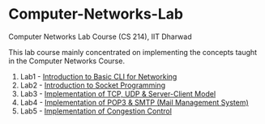 # Computer-Networks-Lab
Computer Networks Lab Course (CS 214), IIT Dharwad

This lab course mainly concentrated on implementing the concepts taught in the Computer Networks Course.

1. Lab1 - [Introduction to Basic CLI for Networking](https://github.com/rishitsaiya/Computer-Networks-Lab/tree/master/Lab-1)
2. Lab2 - [Introduction to Socket Programming](https://github.com/rishitsaiya/Computer-Networks-Lab/tree/master/Lab-2)
3. Lab3 - [Implementation of TCP, UDP & Server-Client Model](https://github.com/rishitsaiya/Computer-Networks-Lab/tree/master/Lab-3)
4. Lab4 - [Implementation of POP3 & SMTP (Mail Management System)](https://github.com/rishitsaiya/Computer-Networks-Lab/tree/master/Lab-4)
5. Lab5 - [Implementation of Congestion Control](https://github.com/rishitsaiya/Computer-Networks-Lab/tree/master/Lab-5)
